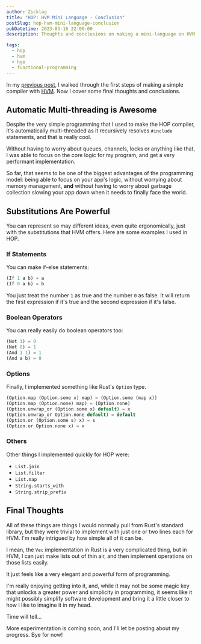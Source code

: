 ```yaml
---
author: Zicklag
title: "HOP: HVM Mini Language - Conclusion"
postSlug: hop-hvm-mini-language-conclusion
pubDatetime: 2023-03-16 22:00:00
description: Thoughts and conclusions on making a mini-language on HVM.

tags:
  - hop
  - hvm
  - hge
  - functional-programming
---
```


In my [previous post](./hop-hvm-mini-language-part-2), I walked through the first steps of making a simple compiler with [HVM]. Now I cover some final thoughts and conclusions.

<!-- more -->

[HVM]: https://github.com/HigherOrderCO/HVM

## Automatic Multi-threading is Awesome

Despite the very simple programming that I used to make the HOP compiler, it's automatically multi-threaded as it recursively resolves `#include` statements, and that is really cool.

Without having to worry about queues, channels, locks or anything like that, I was able to focus on the core logic for my program, and get a very performant implementation.

So far, that seems to be one of the biggest advantages of the programming model: being able to focus on your app's logic, without worrying about memory management, **and** without having to worry about garbage collection slowing your app down when it needs to finally face the world.

## Substitutions Are Powerful

You can represent so may different ideas, even quite ergonomically, just with the substitutions that HVM offers. Here are some examples I used in HOP.

### If Statements

You can make if-else statements:

```dart
(If 1 a b) = a
(If 0 a b) = b
```

You just treat the number `1` as true and the number `0` as false. It will return the first expression if it's true and the second expression if it's false.

### Boolean Operators

You can really easily do boolean operators too:

```dart
(Not 1) = 0
(Not 0) = 1
(And 1 1) = 1
(And a b) = 0
```

### Options

Finally, I implemented something like Rust's `Option` type.

```dart
(Option.map (Option.some x) map) = (Option.some (map x))
(Option.map (Option.none) map) = (Option.none)
(Option.unwrap_or (Option.some x) default) = x
(Option.unwrap_or Option.none default) = default
(Option.or (Option.some s) x) = s
(Option.or Option.none x) = x
```

### Others

Other things I implemented quickly for HOP were:

- `List.join`
- `List.filter`
- `List.map`
- `String.starts_with`
- `String.strip_prefix`

## Final Thoughts

All of these things are things I would normally pull from Rust's standard library, but they were trivial to implement with just one or two lines each for HVM. I'm really intrigued by how simple all of it can be.

I mean, the `Vec` implementation in Rust is a very complicated thing, but in HVM, I can just make lists out of thin air, and then implement operations on those lists easily.

It just feels like a very elegant and powerful form of programming.

I'm really enjoying getting into it, and, while it may not be some magic key that unlocks a greater power and simplicity in programming, it seems like it might possibly simplify software development and bring it a little closer to how I like to imagine it in my head.

Time will tell...

More experimentation is coming soon, and I'll let be posting about my progress. Bye for now!
